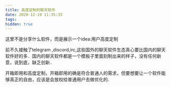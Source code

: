 ```yaml
---
title: 高度定制的聊天软件
date: 2020-12-19 11:35:33
tags:
hidden: true
---
```


这里不是分享什么软件，而是展示一个idea:用户高度定制

前不久接触了telegram ,discord,irc,这些国外的聊天软件生态真心要比国内的聊天软件好的多．国内的聊天软件都是一个模板子里面刻制出来的样子，没有任何新意，说到底，缺乏创新．

开箱即用和高度定制，开箱即用的确是符合普通人的需求，但要想要让一个软件能够真正的自由，应该是会放权给普通用户去做优化的.





